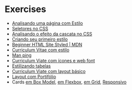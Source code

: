 # Exercises

* [Analisando uma página com Estilo](inspect-style/)
* [Seletores no CSS](selector-css/)
* [Analisando o efeito da cascata no CSS](cascade-css/)
* [Criando seu primeiro estilo](hello-world-css/)
* [Beginner HTML Site Styled \| MDN](https://github.com/mdn/beginner-html-site-styled)
* [Curriculum Vitae com estilo](curriculum-style-text/)
* [Man ping](man-ping/)
* [Curriculum Viate com ícones e web font](curriculum-style-icon/)
* [Estilizando tabelas](table-css/)
* [Curriculum Viate com layout básico](curriculum-style-layout/)
* [Layout com Portifólio](portfolio-initial/)
* Cards [em Box Model](cards-box-model/), [em Flexbox](cards-flex/), [em Grid](cards-grid/), [Responsivo](cards-responsive/)

<!-- 
Creating fancy letterheaded paper 
https://developer.mozilla.org/en-US/docs/Learn/CSS/Styling_boxes/Creating_fancy_letterheaded_paper
https://github.com/mdn/learning-area/tree/master/css/styling-boxes/letterheaded-paper-finished

https://github.com/mdn/learning-area
-->